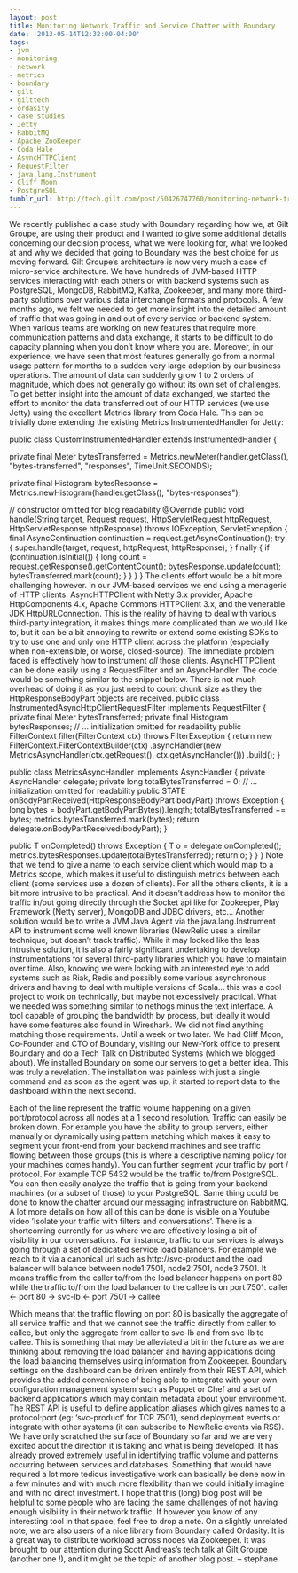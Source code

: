 ```yaml
---
layout: post
title: Monitoring Network Traffic and Service Chatter with Boundary
date: '2013-05-14T12:32:00-04:00'
tags:
- jvm
- monitoring
- network
- metrics
- boundary
- gilt
- gilttech
- ordasity
- case studies
- Jetty
- RabbitMQ
- Apache ZooKeeper
- Coda Hale
- AsyncHTTPClient
- RequestFilter
- java.lang.Instrument
- Cliff Moon
- PostgreSQL
tumblr_url: http://tech.gilt.com/post/50426747760/monitoring-network-traffic-and-service-chatter
---
```

We recently published a case study with Boundary regarding how we, at Gilt Groupe, are using their product and I wanted to give some additional details concerning our decision process, what we were looking for, what we looked at and why we decided that going to Boundary was the best choice for us moving forward.
Gilt Groupe’s architecture is now very much a case of micro-service architecture. We have hundreds of JVM-based HTTP services interacting with each others or with backend systems such as PostgreSQL, MongoDB, RabbitMQ, Kafka, Zookeeper, and many more third-party solutions over various data interchange formats and protocols.
A few months ago, we felt we needed to get more insight into the detailed amount of traffic that was going in and out of every service or backend system. When various teams are working on new features that require more communication patterns and data exchange, it starts to be difficult to do capacity planning when you don’t know where you are.
Moreover, in our experience, we have seen that most features generally go from a normal usage pattern for months to a sudden very large adoption by our business operations. The amount of data can suddenly grow 1 to 2 orders of magnitude, which does not generally go without its own set of challenges.
To get better insight into the amount of data exchanged, we started the effort to monitor the data transferred out of our HTTP services (we use Jetty) using the excellent Metrics library from Coda Hale. This can be trivially done extending the existing Metrics InstrumentedHandler for Jetty:

public class CustomInstrumentedHandler extends InstrumentedHandler { 

  private final Meter bytesTransferred = Metrics.newMeter(handler.getClass(), "bytes-transferred", "responses", TimeUnit.SECONDS);
  
  private final Histogram bytesResponse = Metrics.newHistogram(handler.getClass(), "bytes-responses"); 
  
  // constructor omitted for blog readability
  @Override
  public void handle(String target, Request request, HttpServletRequest httpRequest, HttpServletResponse httpResponse) throws IOException, ServletException {
    final AsyncContinuation continuation = request.getAsyncContinuation();
    try {
      super.handle(target, request, httpRequest, httpResponse);
    } finally {
      if (continuation.isInitial()) {
        long count = request.getResponse().getContentCount();
        bytesResponse.update(count);
        bytesTransferred.mark(count);
      }
    }
  }
}
The clients effort would be a bit more challenging however. In our JVM-based services we end using a menagerie of HTTP clients: AsyncHTTPClient with Netty 3.x provider, Apache HttpComponents 4.x, Apache Commons HTTPClient 3.x, and the venerable JDK HttpURLConnection.
This is the reality of having to deal with various third-party integration, it makes things more complicated than we would like to, but it can be a bit annoying to rewrite or extend some existing SDKs to try to use one and only one HTTP client across the platform (especially when non-extensible, or worse, closed-source).
The immediate problem faced is effectively how to instrument *all* those clients.
AsyncHTTPClient can be done easily using a RequestFilter and an AsyncHandler. The code would be something similar to the snippet below. There is not much overhead of doing it as you just need to count chunk size as they the HttpResponseBodyPart objects are received.
 public class InstrumentedAsyncHttpClientRequestFilter implements RequestFilter { 
  private final Meter bytesTransferred;
  private final Histogram bytesResponses;
  // ... initialization omitted for readability
  public FilterContext filter(FilterContext ctx) throws FilterException { 
    return new FilterContext.FilterContextBuilder(ctx) .asyncHandler(new MetricsAsyncHandler(ctx.getRequest(), ctx.getAsyncHandler())) .build(); 
  } 

 public class MetricsAsyncHandler implements AsyncHandler {
  private AsyncHandler delegate;
  private long totalBytesTransferred = 0;
  // ... initialization omitted for readability
  public STATE onBodyPartReceived(HttpResponseBodyPart bodyPart) throws Exception {
    long bytes = bodyPart.getBodyPartBytes().length;
    totalBytesTransferred += bytes;
    metrics.bytesTransferred.mark(bytes);
    return delegate.onBodyPartReceived(bodyPart);
  }

  public T onCompleted() throws Exception {
    T o = delegate.onCompleted();
    metrics.bytesResponses.update(totalBytesTransferred);
    return o;
  }
 }
}
Note that we tend to give a name to each service client which would map to a Metrics scope, which makes it useful to distinguish metrics between each client (some services use a dozen of clients).
For all the others clients, it is a bit more intrusive to be practical. And it doesn’t address how to monitor the traffic in/out going directly through the Socket api like for Zookeeper, Play Framework (Netty server), MongoDB and JDBC drivers, etc…
Another solution would be to write a JVM Java Agent via the java.lang.Instrument API to instrument some well known libraries (NewRelic uses a similar technique, but doesn’t track traffic). While it may looked like the less intrusive solution, it is also a fairly significant undertaking to develop instrumentations for several third-party libraries which you have to maintain over time.
Also, knowing we were looking with an interested eye to add systems such as Riak, Redis and possibly some various asynchronous drivers and having to deal with multiple versions of Scala… this was a cool project to work on technically, but maybe not excessively practical.
What we needed was something similar to nethogs minus the text interface. A tool capable of grouping the bandwidth by process, but ideally it would have some features also found in Wireshark.
We did not find anything matching those requirements.
Until a week or two later. We had Cliff Moon, Co-Founder and CTO of Boundary, visiting our New-York office to present Boundary and do a Tech Talk on Distributed Systems (which we blogged about).
We installed Boundary on some our servers to get a better idea. This was truly a revelation. The installation was painless with just a single command and as soon as the agent was up, it started to report data to the dashboard within the next second.


Each of the line represent the traffic volume happening on a given port/protocol across all nodes at a 1 second resolution. Traffic can easily be broken down. For example you have the ability to group servers, either manually or dynamically using pattern matching which makes it easy to segment your front-end from your backend machines and see traffic flowing between those groups (this is where a descriptive naming policy for your machines comes handy).
You can further segment your traffic by port / protocol. For example TCP 5432 would be the traffic to/from PostgreSQL. You can then easily analyze the traffic that is going from your backend machines (or a subset of those) to your PostgreSQL. Same thing could be done to know the chatter around our messaging infrastructure on RabbitMQ.
A lot more details on how all of this can be done is visible on a Youtube video ’Isolate your traffic with filters and conversations’.
There is a shortcoming currently for us where we are effectively losing a bit of visibility in our conversations. For instance, traffic to our services is always going through a set of dedicated service load balancers. For example we reach to it via a canonical url such as http://svc-product and the load balancer will balance between node1:7501, node2:7501, node3:7501. It means traffic from the caller to/from the load balancer happens on port 80 while the traffic to/from the load balancer to the callee is on port 7501.
caller ← port 80 → svc-lb ← port 7501 → callee 

Which means that the traffic flowing on port 80 is basically the aggregate of all service traffic and that we cannot see the traffic directly from caller to callee, but only the aggregate from caller to svc-lb and from svc-lb to callee.
This is something that may be alleviated a bit in the future as we are thinking about removing the load balancer and having applications doing the load balancing themselves using information from Zookeeper.
Boundary settings on the dashboard can be driven entirely from their REST API, which provides the added convenience of being able to integrate with your own configuration management system such as Puppet or Chef and a set of backend applications which may contain metadata about your environment.
The REST API is useful to define application aliases which gives names to a protocol:port (eg: ‘svc-product’ for TCP 7501), send deployment events or integrate with other systems (it can subscribe to NewRelic events via RSS).
We have only scratched the surface of Boundary so far and we are very excited about the direction it is taking and what is being developed. It has already proved extremely useful in identifying traffic volume and patterns occurring between services and databases. Something that would have required a lot more tedious investigative work can basically be done now in a few minutes and with much more flexibility than we could initially imagine and with no direct investment.
I hope that this (long) blog post will be helpful to some people who are facing the same challenges of not having enough visibility in their network traffic. If however you know of any interesting tool in that space, feel free to drop a note.
On a slightly unrelated note, we are also users of a nice library from Boundary called Ordasity. It is a great way to distribute workload across nodes via Zookeeper. It was brought to our attention during Scott Andreas’s tech talk at Gilt Groupe (another one !), and it might be the topic of another blog post.
– stephane
